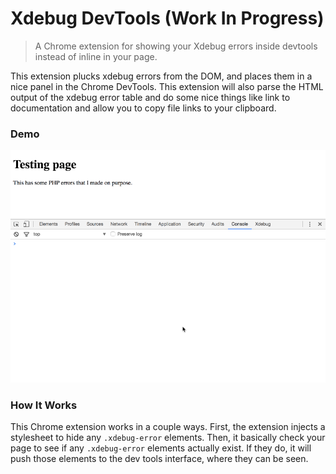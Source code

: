 # Xdebug DevTools (Work In Progress)

> A Chrome extension for showing your Xdebug errors inside devtools instead of inline in your page.

This extension plucks xdebug errors from the DOM, and places them in a nice panel in the Chrome DevTools. This extension will also parse the HTML output of the xdebug error table and do some nice things like link to documentation and allow you to copy file links to your clipboard.

### Demo

![xdebug-chrome-demo.gif](https://raw.githubusercontent.com/james2doyle/xdebug-devtools/master/xdebug-chrome-demo.gif)

### How It Works

This Chrome extension works in a couple ways. First, the extension injects a stylesheet to hide any `.xdebug-error` elements. Then, it basically check your page to see if any `.xdebug-error` elements actually exist. If they do, it will push those elements to the dev tools interface, where they can be seen.
